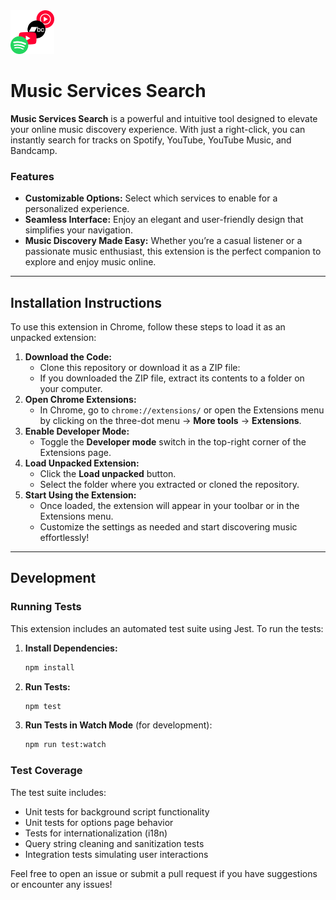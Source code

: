 <img src="icons/music-services-search-icon.png" alt="Music Services Search Icon" height="70">

# Music Services Search
**Music Services Search** is a powerful and intuitive tool designed to elevate your online music discovery experience. With just a right-click, you can instantly search for tracks on Spotify, YouTube, YouTube Music, and Bandcamp.
### Features
-   **Customizable Options:** Select which services to enable for a personalized experience.
-   **Seamless Interface:** Enjoy an elegant and user-friendly design that simplifies your navigation.
-   **Music Discovery Made Easy:** Whether you’re a casual listener or a passionate music enthusiast, this extension is the perfect companion to explore and enjoy music online.
---
## Installation Instructions
To use this extension in Chrome, follow these steps to load it as an unpacked extension:
1. **Download the Code:**
    - Clone this repository or download it as a ZIP file:
    - If you downloaded the ZIP file, extract its contents to a folder on your computer.
2. **Open Chrome Extensions:**
    - In Chrome, go to `chrome://extensions/` or open the Extensions menu by clicking on the three-dot menu → **More tools** → **Extensions**.
3. **Enable Developer Mode:**
    - Toggle the **Developer mode** switch in the top-right corner of the Extensions page.
4. **Load Unpacked Extension:**
    - Click the **Load unpacked** button.
    - Select the folder where you extracted or cloned the repository.
5. **Start Using the Extension:**
    - Once loaded, the extension will appear in your toolbar or in the Extensions menu.
    - Customize the settings as needed and start discovering music effortlessly!
---
## Development

### Running Tests
This extension includes an automated test suite using Jest. To run the tests:

1. **Install Dependencies:**
   ```bash
   npm install
   ```

2. **Run Tests:**
   ```bash
   npm test
   ```

3. **Run Tests in Watch Mode** (for development):
   ```bash
   npm run test:watch
   ```

### Test Coverage
The test suite includes:
- Unit tests for background script functionality
- Unit tests for options page behavior
- Tests for internationalization (i18n) 
- Query string cleaning and sanitization tests
- Integration tests simulating user interactions

Feel free to open an issue or submit a pull request if you have suggestions or encounter any issues!

